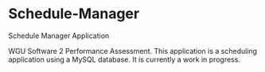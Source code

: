 # Schedule-Manager
Schedule Manager Application

WGU Software 2 Performance Assessment.
This application is a scheduling application using a MySQL database. It is currently a work in progress.
